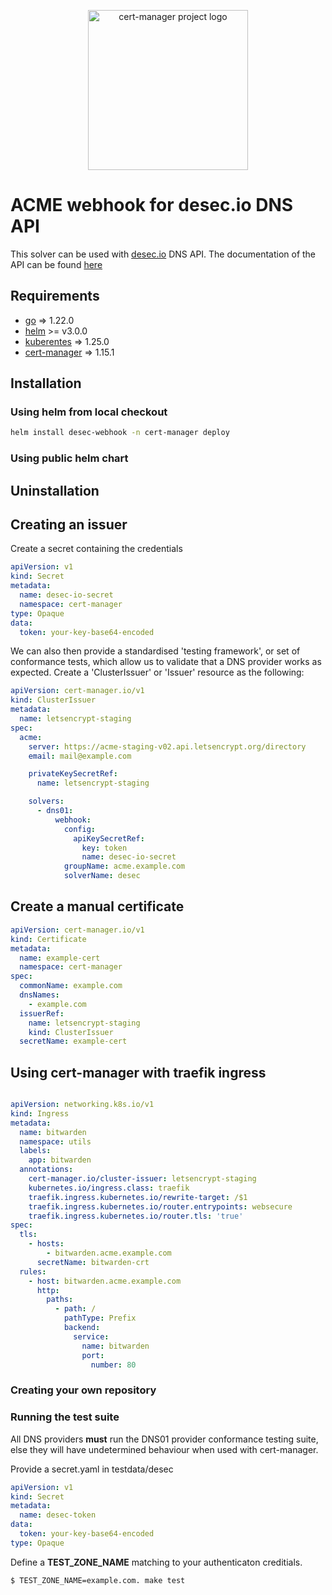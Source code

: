 <p align="center">
  <img src="https://raw.githubusercontent.com/cert-manager/cert-manager/d53c0b9270f8cd90d908460d69502694e1838f5f/logo/logo-small.png" height="256" width="256" alt="cert-manager project logo" />
</p>

# ACME webhook for desec.io DNS API

This solver can be used with [desec.io](https://desec.io) DNS API. The documentation
of the API can be found [here](https://desec.readthedocs.io/en/latest/)

## Requirements
- [go](https://golang.org) => 1.22.0
- [helm](https://helm.sh/) >= v3.0.0
- [kuberentes](https://kubernetes.io/) => 1.25.0
- [cert-manager](https://cert-managaer.io/) => 1.15.1

## Installation

### Using helm from local checkout
```bash
helm install desec-webhook -n cert-manager deploy
```
### Using public helm chart


## Uninstallation

## Creating an issuer

Create a secret containing the credentials
```yaml
apiVersion: v1
kind: Secret
metadata:
  name: desec-io-secret
  namespace: cert-manager
type: Opaque
data:
  token: your-key-base64-encoded
```

We can also then provide a standardised 'testing framework', or set of
conformance tests, which allow us to validate that a DNS provider works as
expected.
Create a 'ClusterIssuer' or 'Issuer' resource as the following:

```yaml
apiVersion: cert-manager.io/v1
kind: ClusterIssuer
metadata:
  name: letsencrypt-staging
spec:
  acme:
    server: https://acme-staging-v02.api.letsencrypt.org/directory
    email: mail@example.com

    privateKeySecretRef:
      name: letsencrypt-staging

    solvers:
      - dns01:
          webhook:
            config:
              apiKeySecretRef:
                key: token
                name: desec-io-secret
            groupName: acme.example.com
            solverName: desec
```

## Create a manual certificate

```yaml
apiVersion: cert-manager.io/v1
kind: Certificate
metadata:
  name: example-cert
  namespace: cert-manager
spec:
  commonName: example.com
  dnsNames:
    - example.com
  issuerRef:
    name: letsencrypt-staging
    kind: ClusterIssuer
  secretName: example-cert
```

## Using cert-manager with traefik ingress
```yaml

apiVersion: networking.k8s.io/v1
kind: Ingress
metadata:
  name: bitwarden
  namespace: utils
  labels:
    app: bitwarden
  annotations:
    cert-manager.io/cluster-issuer: letsencrypt-staging
    kubernetes.io/ingress.class: traefik
    traefik.ingress.kubernetes.io/rewrite-target: /$1
    traefik.ingress.kubernetes.io/router.entrypoints: websecure
    traefik.ingress.kubernetes.io/router.tls: 'true'
spec:
  tls:
    - hosts:
        - bitwarden.acme.example.com
      secretName: bitwarden-crt
  rules:
    - host: bitwarden.acme.example.com
      http:
        paths:
          - path: /
            pathType: Prefix
            backend:
              service:
                name: bitwarden
                port:
                  number: 80

```

### Creating your own repository

### Running the test suite

All DNS providers **must** run the DNS01 provider conformance testing suite,
else they will have undetermined behaviour when used with cert-manager.

Provide a secret.yaml in testdata/desec
```yaml
apiVersion: v1
kind: Secret
metadata:
  name: desec-token
data:
  token: your-key-base64-encoded
type: Opaque
```

Define a **TEST_ZONE_NAME** matching to your authenticaton creditials.

```bash
$ TEST_ZONE_NAME=example.com. make test
```
